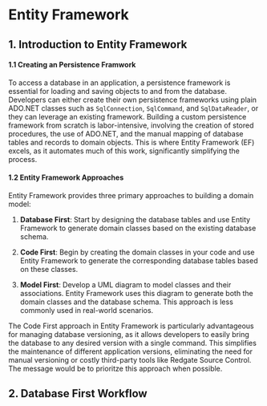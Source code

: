 # Entity Framework

## 1. Introduction to Entity Framework

#### 1.1 Creating an Persistence Framwork

To access a database in an application, a persistence framework is essential for loading and saving objects to and from the database. Developers can either create their own persistence frameworks using plain ADO.NET classes such as `SqlConnection`, `SqlCommand`, and `SqlDataReader`, or they can leverage an existing framework. Building a custom persistence framework from scratch is labor-intensive, involving the creation of stored procedures, the use of ADO.NET, and the manual mapping of database tables and records to domain objects. This is where Entity Framework (EF) excels, as it automates much of this work, significantly simplifying the process.

#### 1.2 Entity Framework Approaches

Entity Framework provides three primary approaches to building a domain model:

1. **Database First**: Start by designing the database tables and use Entity Framework to generate domain classes based on the existing database schema.

2. **Code First**: Begin by creating the domain classes in your code and use Entity Framework to generate the corresponding database tables based on these classes.

3. **Model First**: Develop a UML diagram to model classes and their associations. Entity Framework uses this diagram to generate both the domain classes and the database schema. This approach is less commonly used in real-world scenarios.

The Code First approach in Entity Framework is particularly advantageous for managing database versioning, as it allows developers to easily bring the database to any desired version with a single command. This simplifies the maintenance of different application versions, eliminating the need for manual versioning or costly third-party tools like Redgate Source Control. The message would be to prioritze this approach when possible.

## 2. Database First Workflow


